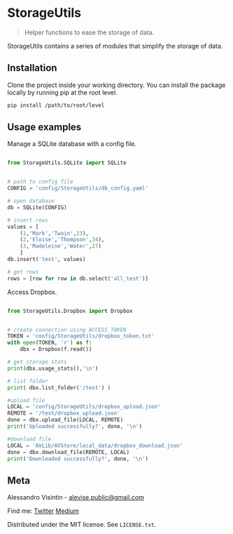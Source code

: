 # StorageUtils
> Helper functions to ease the storage of data.

StorageUtils contains a series of modules that simplify the storage of data.

## Installation
Clone the project inside your working directory.
You can install the package locally by running pip at the root level.
```sh
pip install /path/to/root/level
```

## Usage examples
Manage a SQLite database with a config file.
```py

from StorageUtils.SQLite import SQLite


# path to config file
CONFIG = 'config/StorageUtils/db_config.yaml'

# open database
db = SQLite(CONFIG)

# insert rows
values = [
	(1,'Mark','Twain',23),
	(2,'Eloise','Thompson',34),
	(3,'Madeleine','Water',27)
	]
db.insert('test', values)

# get rows
rows = [row for row in db.select('all_test')]

```
Access Dropbox.
```py

from StorageUtils.Dropbox import Dropbox


# create connection using ACCESS_TOKEN
TOKEN = 'config/StorageUtils/dropbox_token.txt'
with open(TOKEN, 'r') as f:
	dbx = Dropbox(f.read())

# get storage stats
print(dbx.usage_stats(),'\n')

# list folder
print( dbx.list_folder('/test') )

#upload file
LOCAL = 'config/StorageUtils/dropbox_upload.json'
REMOTE = '/test/dropbox_upload.json'
done = dbx.upload_file(LOCAL, REMOTE)
print('Uploaded successfully?', done, '\n')

#download file
LOCAL = 'AVLib/AVStore/local_data/dropbox_download.json'
done = dbx.download_file(REMOTE, LOCAL)
print('Downloaded successfully?', done, '\n')

```

## Meta
Alessandro Visintin - alevise.public@gmail.com

Find me: [Twitter](https://twitter.com/analog_cs) [Medium](https://medium.com/@analog_cs)

Distributed under the MIT license. See ``LICENSE.txt``.

